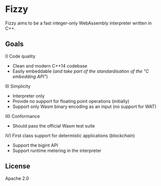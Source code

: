 # Fizzy

Fizzy aims to be a fast integer-only WebAssembly interpreter written in C++.

## Goals

I) Code quality
- Clean and modern C++14 codebase
- Easily embeddable (*and take part of the standardisation of the "C embedding API"*)

II) Simplicity
- Interpreter only
- Provide no support for floating point operations (initially)
- Support only Wasm binary encoding as an input (no support for WAT)

III) Conformance
- Should pass the official Wasm test suite

IV) First class support for determistic applications (*blockchain*)
- Support the bigint API
- Support runtime metering in the interpreter

## License

Apache 2.0

